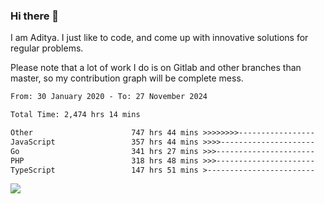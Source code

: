 ### Hi there 👋

I am Aditya. I just like to code, and come up with innovative solutions for regular problems.

Please note that a lot of work I do is on Gitlab and other branches than master, so my contribution graph will be complete mess.

<!--START_SECTION:waka-->

```txt
From: 30 January 2020 - To: 27 November 2024

Total Time: 2,474 hrs 14 mins

Other                      747 hrs 44 mins >>>>>>>>-----------------   30.22 %
JavaScript                 357 hrs 44 mins >>>>---------------------   14.46 %
Go                         341 hrs 27 mins >>>----------------------   13.80 %
PHP                        318 hrs 48 mins >>>----------------------   12.89 %
TypeScript                 147 hrs 51 mins >------------------------   05.98 %
```

<!--END_SECTION:waka-->

![](https://komarev.com/ghpvc/?username=BrainBuzzer)
